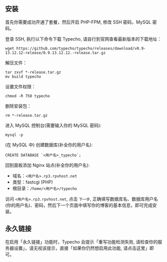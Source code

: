 ## 安装
首先你需要成功开通了套餐，然后开启 PHP-FPM, 修改 SSH 密码，MySQL 密码。

登录 SSH, 执行以下命令下载 Typecho, 请自行到官网查看最新版本的下载地址：

    wget https://github.com/typecho/typecho/releases/download/v0.9-13.12.12-release/0.9.13.12.12.-release.tar.gz
    
解压文件：

    tar zxvf *-release.tar.gz
    mv build typecho
    
设置文件权限：

    chmod -R 750 typecho

删除安装包：

    rm *-release.tar.gz

进入 MySQL 控制台(需要输入你的 MySQL 密码):

    mysql -p

(在 MySQL 中) 创建数据库(补全你的用户名):

    CREATE DATABASE `<用户名>_typecho`;
    
回到面板添加 Nginx 站点(补全你的用户名):

* 域名：`<用户名>.rp3.rpvhost.net`
* 类型：fastcgi (PHP)
* 根目录：`/home/<用户名>/typecho`

访问 `<用户名>.rp3.rpvhost.net`, 点击 `下一步`, 正确填写数据库名、数据库用户名(你的用户名)、密码，然后下一个页面中填写你的博客的基本信息，即可完成安装。

## 永久链接
在启用「永久链接」功能时，Typecho 会提示「重写功能检测失败, 请检查你的服务器设置」，请无视该提示，直接「如果你仍然想启用此功能, 请点击这里」即可。
